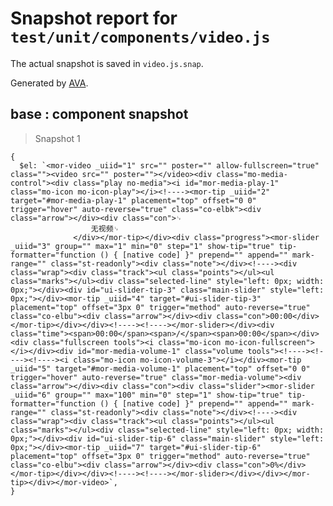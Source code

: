 # Snapshot report for `test/unit/components/video.js`

The actual snapshot is saved in `video.js.snap`.

Generated by [AVA](https://ava.li).

## base : component snapshot

> Snapshot 1

    {
      $el: `<mor-video _uiid="1" src="" poster="" allow-fullscreen="true" class=""><video src="" poster=""></video><div class="mo-media-control"><div class="play no-media"><i id="mor-media-play-1" class="mo-icon mo-icon-play"></i><!----><mor-tip _uiid="2" target="#mor-media-play-1" placement="top" offset="0 0" trigger="hover" auto-reverse="true" class="co-elbk"><div class="arrow"></div><div class="con">␊
                      无视频␊
                  </div></mor-tip></div><div class="progress"><mor-slider _uiid="3" group="" max="1" min="0" step="1" show-tip="true" tip-formatter="function () { [native code] }" prepend="" append="" mark-range="" class="st-readonly"><div class="note"></div><!----><div class="wrap"><div class="track"><ul class="points"></ul><ul class="marks"></ul><div class="selected-line" style="left: 0px; width: 0px;"></div><div id="ui-slider-tip-3" class="main-slider" style="left: 0px;"></div><mor-tip _uiid="4" target="#ui-slider-tip-3" placement="top" offset="3px 0" trigger="method" auto-reverse="true" class="co-elbu"><div class="arrow"></div><div class="con">00:00</div></mor-tip></div></div><!----><!----></mor-slider></div><div class="time"><span>00:00</span><span>/</span><span>00:00</span></div><div class="fullscreen tools"><i class="mo-icon mo-icon-fullscreen"></i></div><div id="mor-media-volume-1" class="volume tools"><!----><!----><!----><i class="mo-icon mo-icon-volume-3"></i></div><mor-tip _uiid="5" target="#mor-media-volume-1" placement="top" offset="0 0" trigger="hover" auto-reverse="true" class="mor-media-volume"><div class="arrow"></div><div class="con"><div class="slider"><mor-slider _uiid="6" group="" max="100" min="0" step="1" show-tip="true" tip-formatter="function () { [native code] }" prepend="" append="" mark-range="" class="st-readonly"><div class="note"></div><!----><div class="wrap"><div class="track"><ul class="points"></ul><ul class="marks"></ul><div class="selected-line" style="left: 0px; width: 0px;"></div><div id="ui-slider-tip-6" class="main-slider" style="left: 0px;"></div><mor-tip _uiid="7" target="#ui-slider-tip-6" placement="top" offset="3px 0" trigger="method" auto-reverse="true" class="co-elbu"><div class="arrow"></div><div class="con">0%</div></mor-tip></div></div><!----><!----></mor-slider></div></div></mor-tip></div></mor-video>`,
    }

